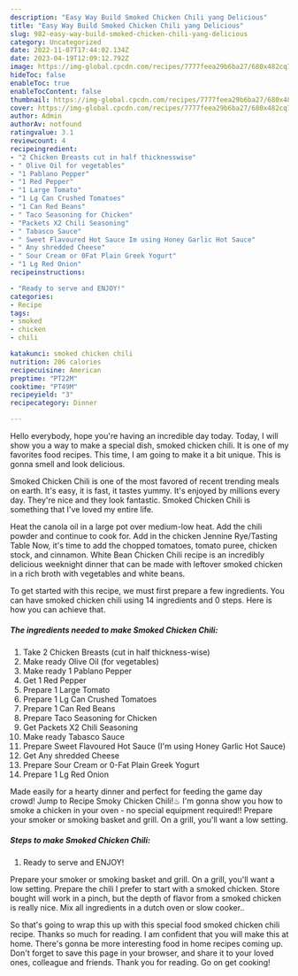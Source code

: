 ```yaml
---
description: "Easy Way Build Smoked Chicken Chili yang Delicious"
title: "Easy Way Build Smoked Chicken Chili yang Delicious"
slug: 982-easy-way-build-smoked-chicken-chili-yang-delicious
category: Uncategorized
date: 2022-11-07T17:44:02.134Z
date: 2023-04-19T12:09:12.792Z
image: https://img-global.cpcdn.com/recipes/7777feea29b6ba27/680x482cq70/smoked-chicken-chili-recipe-main-photo.jpg
hideToc: false
enableToc: true
enableTocContent: false
thumbnail: https://img-global.cpcdn.com/recipes/7777feea29b6ba27/680x482cq70/smoked-chicken-chili-recipe-main-photo.jpg
cover: https://img-global.cpcdn.com/recipes/7777feea29b6ba27/680x482cq70/smoked-chicken-chili-recipe-main-photo.jpg
author: Admin
authorAv: notfound
ratingvalue: 3.1
reviewcount: 4
recipeingredient:
- "2 Chicken Breasts cut in half thicknesswise"
- " Olive Oil for vegetables"
- "1 Pablano Pepper"
- "1 Red Pepper"
- "1 Large Tomato"
- "1 Lg Can Crushed Tomatoes"
- "1 Can Red Beans"
- " Taco Seasoning for Chicken"
- "Packets X2 Chili Seasoning"
- " Tabasco Sauce"
- " Sweet Flavoured Hot Sauce Im using Honey Garlic Hot Sauce"
- " Any shredded Cheese"
- " Sour Cream or 0Fat Plain Greek Yogurt"
- "1 Lg Red Onion"
recipeinstructions:

- "Ready to serve and ENJOY!"
categories:
- Recipe
tags:
- smoked
- chicken
- chili

katakunci: smoked chicken chili 
nutrition: 206 calories
recipecuisine: American
preptime: "PT22M"
cooktime: "PT49M"
recipeyield: "3"
recipecategory: Dinner

---
```



Hello everybody, hope you're having an incredible day today. Today, I will show you a way to make a special dish, smoked chicken chili. It is one of my favorites food recipes. This time, I am going to make it a bit unique. This is gonna smell and look delicious.

Smoked Chicken Chili is one of the most favored of recent trending meals on earth. It's easy, it is fast, it tastes yummy. It's enjoyed by millions every day. They're nice and they look fantastic. Smoked Chicken Chili is something that I've loved my entire life.

Heat the canola oil in a large pot over medium-low heat. Add the chili powder and continue to cook for. Add in the chicken Jennine Rye/Tasting Table Now, it&#39;s time to add the chopped tomatoes, tomato puree, chicken stock, and cinnamon. White Bean Chicken Chili recipe is an incredibly delicious weeknight dinner that can be made with leftover smoked chicken in a rich broth with vegetables and white beans.


To get started with this recipe, we must first prepare a few ingredients. You can have smoked chicken chili using 14 ingredients and 0 steps. Here is how you can achieve that.

<!--inarticleads1-->

##### The ingredients needed to make Smoked Chicken Chili:

1. Take 2 Chicken Breasts (cut in half thickness-wise)
1. Make ready  Olive Oil (for vegetables)
1. Make ready 1 Pablano Pepper
1. Get 1 Red Pepper
1. Prepare 1 Large Tomato
1. Prepare 1 Lg Can Crushed Tomatoes
1. Prepare 1 Can Red Beans
1. Prepare  Taco Seasoning for Chicken
1. Get Packets X2 Chili Seasoning
1. Make ready  Tabasco Sauce
1. Prepare  Sweet Flavoured Hot Sauce (I&#39;m using Honey Garlic Hot Sauce)
1. Get  Any shredded Cheese
1. Prepare  Sour Cream or 0-Fat Plain Greek Yogurt
1. Prepare 1 Lg Red Onion


Made easily for a hearty dinner and perfect for feeding the game day crowd! Jump to Recipe Smoky Chicken Chili!♨ I&#39;m gonna show you how to smoke a chicken in your oven - no special equipment required!! Prepare your smoker or smoking basket and grill. On a grill, you&#39;ll want a low setting. 

<!--inarticleads2-->

##### Steps to make Smoked Chicken Chili:


1. Ready to serve and ENJOY!

Prepare your smoker or smoking basket and grill. On a grill, you&#39;ll want a low setting. Prepare the chili I prefer to start with a smoked chicken. Store bought will work in a pinch, but the depth of flavor from a smoked chicken is really nice. Mix all ingredients in a dutch oven or slow cooker.. 

So that's going to wrap this up with this special food smoked chicken chili recipe. Thanks so much for reading. I am confident that you will make this at home. There's gonna be more interesting food in home recipes coming up. Don't forget to save this page in your browser, and share it to your loved ones, colleague and friends. Thank you for reading. Go on get cooking!
